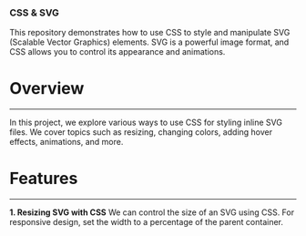 ### CSS & SVG

This repository demonstrates how to use CSS to style and manipulate SVG (Scalable Vector Graphics) elements. SVG is a powerful image format, and CSS allows you to control its appearance and animations.

# Overview
---
In this project, we explore various ways to use CSS for styling inline SVG files. We cover topics such as resizing, changing colors, adding hover effects, animations, and more.

# Features
---
**1. Resizing SVG with CSS**
We can control the size of an SVG using CSS. For responsive design, set the width to a percentage of the parent container.